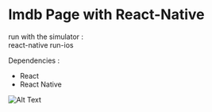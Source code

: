 # Imdb Page with React-Native

run with the simulator :  
react-native run-ios

Dependencies :  
  - React
  - React Native

![Alt Text](https://media.giphy.com/media/8cp2Cyo5tHGWh5DFFL/giphy.gif)

